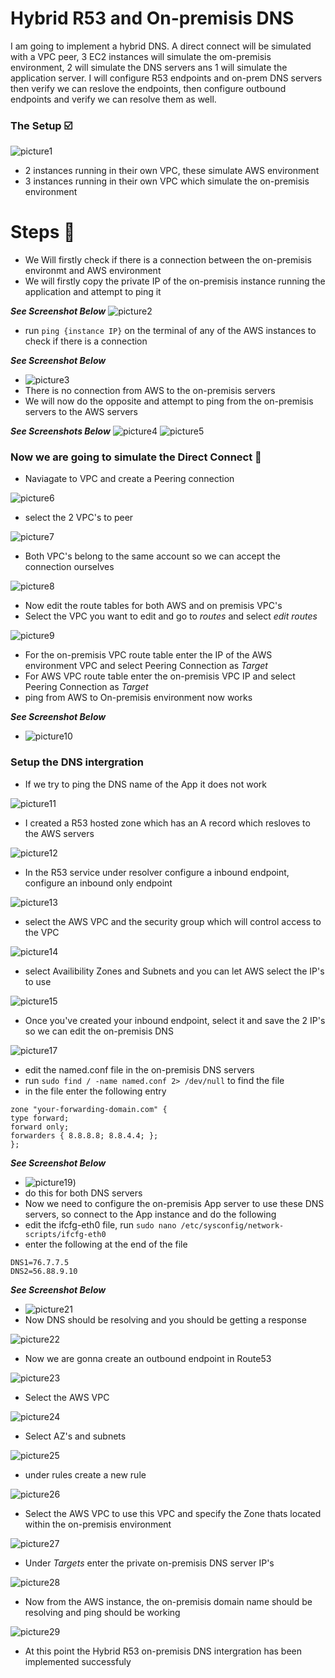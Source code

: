 # Hybrid R53 and On-premisis DNS
I am going to implement a hybrid DNS. A direct connect will be simulated with a VPC peer, 3 EC2 instances will simulate the om-premisis environment, 2 will simulate the DNS servers ans 1 will simulate the application server. I will configure R53 endpoints and on-prem DNS servers then verify we can reslove the endpoints, then configure outbound endpoints and verify we can resolve them as well.

### The Setup ☑️
![picture1](https://github.com/Lihle80/AWS/blob/main/Hybrid-R53-and-On-premises-DNS/images/1.-created-instances-which-run-in-seperate-VPC's.png)
- 2 instances running in their own VPC, these simulate AWS environment
- 3 instances running in their own VPC which simulate the on-premisis environment

# Steps 🐾
- We Will firstly check if there is a connection between the on-premisis environmt and AWS environment
- We will firstly copy the private IP of the on-premisis instance running the application and attempt to ping it

**_See Screenshot Below_**
![picture2](https://github.com/Lihle80/AWS/blob/main/Hybrid-R53-and-On-premises-DNS/images/2.-copied-on-prem-app-instance-private-ip.png)
- run ```ping {instance IP}``` on the terminal of any of the AWS instances to check if there is a connection

**_See Screenshot Below_**
- ![picture3](https://github.com/Lihle80/AWS/blob/main/Hybrid-R53-and-On-premises-DNS/images/3.-cannot-ping-app-instance-from-aws.png)
- There is no connection from AWS to the on-premisis servers
- We will now do the opposite and attempt to ping from the on-premisis servers to the AWS servers

**_See Screenshots Below_**
![picture4](https://github.com/Lihle80/AWS/blob/main/Hybrid-R53-and-On-premises-DNS/images/4.-copied-aws-instance-private-ip.png)
![picture5](https://github.com/Lihle80/AWS/blob/main/Hybrid-R53-and-On-premises-DNS/images/5.-cannot-ping-aws-servers-from-on-prem-server.png)
### Now we are going to simulate the Direct Connect 🔗
- Naviagate to VPC and create a Peering connection

![picture6](https://github.com/Lihle80/AWS/blob/main/Hybrid-R53-and-On-premises-DNS/images/6.-nav-to-VPC-and-create-a-VPC-peering.png)
- select the 2 VPC's to peer

![picture7](https://github.com/Lihle80/AWS/blob/main/Hybrid-R53-and-On-premises-DNS/images/7.-Select-2-VPC's-to-peer.png)
- Both VPC's belong to the same account so we can accept the connection ourselves

![picture8](https://github.com/Lihle80/AWS/blob/main/Hybrid-R53-and-On-premises-DNS/images/8.-accept-peering-connection.png)
- Now edit the route tables for both AWS and on premisis VPC's
- Select the VPC you want to edit and go to _routes_ and select _edit routes_ 

![picture9](https://github.com/Lihle80/AWS/blob/main/Hybrid-R53-and-On-premises-DNS/images/9.-edit-on-prem-and-aws-Route-table-to-point-at-each-other.png)
- For the on-premisis VPC route table enter the IP of the AWS environment VPC and select Peering Connection as _Target_
- For AWS VPC route table enter the on-premisis VPC IP and select Peering Connection as _Target_
- ping from AWS to On-premisis environment now works

**_See Screenshot Below_**
- ![picture10](https://github.com/Lihle80/AWS/blob/main/Hybrid-R53-and-On-premises-DNS/images/10.-ping-from-aws-to-on-prem-works.png)

### Setup the DNS intergration
- If we try to ping the DNS name of the App it does not work

![picture11](https://github.com/Lihle80/AWS/blob/main/Hybrid-R53-and-On-premises-DNS/images/11.-there-is-still-no-DNS-intergration-though.png)
- I created a R53 hosted zone which has an A record which resloves to the AWS servers

![picture12](https://github.com/Lihle80/AWS/blob/main/Hybrid-R53-and-On-premises-DNS/images/12.-r53-hosted-zone-which-has-an-A-record-which-resolves-to-aws-instances.png)
- In the R53 service under resolver configure a inbound endpoint, configure an inbound only endpoint

![picture13](https://github.com/Lihle80/AWS/blob/main/Hybrid-R53-and-On-premises-DNS/images/13.-create-inbound-only-endpoint.png)
- select the AWS VPC and the security group which will control access to the VPC

![picture14](https://github.com/Lihle80/AWS/blob/main/Hybrid-R53-and-On-premises-DNS/images/14.-select-AWS-VPC.png)
- select Availibility Zones and Subnets and you can let AWS select the IP's to use

![picture15](https://github.com/Lihle80/AWS/blob/main/Hybrid-R53-and-On-premises-DNS/images/15.-select-AZ's-and-subnets-and-let-AWS-select-IP's-to-use.png)
- Once you've created your inbound endpoint, select it and save the 2 IP's so we can edit the on-premisis DNS

![picture17](https://github.com/Lihle80/AWS/blob/main/Hybrid-R53-and-On-premises-DNS/images/17.-click-on-inbound-endpoint-and-save-the-2-IP-addresses-to-edit-the-on-prem-DNS.png)
- edit the named.conf file in the on-premisis DNS servers
- run ```sudo find / -name named.conf 2> /dev/null``` to find the file
- in the file enter the following entry
```
zone "your-forwarding-domain.com" {
type forward;
forward only;
forwarders { 8.8.8.8; 8.8.4.4; };
};
```
**_See Screenshot Below_**
- ![picture19](https://github.com/Lihle80/AWS/blob/main/Hybrid-R53-and-On-premises-DNS/images/19.-enter-this(do-the-same-for-other-DNS).png))
- do this for both DNS servers
- Now we need to configure the on-premisis App server to use these DNS servers, so connect to the App instance and do the following
- edit the ifcfg-eth0 file, run
```sudo nano /etc/sysconfig/network-scripts/ifcfg-eth0```
- enter the following at the end of the file
```
DNS1=76.7.7.5
DNS2=56.88.9.10
```
**_See Screenshot Below_**
- ![picture21](https://github.com/Lihle80/AWS/blob/main/Hybrid-R53-and-On-premises-DNS/images/21.-add-the-following-to-sudo-nano-etc-sysconfig-network-scripts-ifcfg-eth0.png)
- Now DNS should be resolving and you should be getting a response

![picture22](https://github.com/Lihle80/AWS/blob/main/Hybrid-R53-and-On-premises-DNS/images/22.-DNS-name-is-now-resloving.png)
- Now we are gonna create an outbound endpoint in Route53

![picture23](https://github.com/Lihle80/AWS/blob/main/Hybrid-R53-and-On-premises-DNS/images/23.-create-outbound-endpoint.png)
- Select the AWS VPC

![picture24](https://github.com/Lihle80/AWS/blob/main/Hybrid-R53-and-On-premises-DNS/images/24.-select-aws-VPC.png)
- Select AZ's and subnets

![picture25](https://github.com/Lihle80/AWS/blob/main/Hybrid-R53-and-On-premises-DNS/images/25.-select-AZ's-and-subnets.png)
- under rules create a new rule

![picture26](https://github.com/Lihle80/AWS/blob/main/Hybrid-R53-and-On-premises-DNS/images/26.-create-new-rule.png)
- Select the AWS VPC to use this VPC and specify the Zone thats located within the on-premisis environment

![picture27](https://github.com/Lihle80/AWS/blob/main/Hybrid-R53-and-On-premises-DNS/images/27.-select-on-prem-DNS-zone-as-name-and-select-AWS-VPC.png)
- Under _Targets_ enter the private on-premisis DNS server IP's

![picture28](https://github.com/Lihle80/AWS/blob/main/Hybrid-R53-and-On-premises-DNS/images/28.-select-endpoint-and-enter-the-on-prem-DNS-private-IP's-as-targets.png)
- Now from the AWS instance, the on-premisis domain name should be resolving and ping should be working

![picture29](https://github.com/Lihle80/AWS/blob/main/Hybrid-R53-and-On-premises-DNS/images/29.-connect-to-aws-instance-and-ping-DNS-name.png)
- At this point the Hybrid R53 on-premisis DNS intergration has been implemented successfuly
